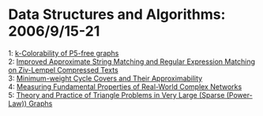 # Data Structures and Algorithms: 2006/9/15-21  
1: [k-Colorability of P5-free graphs](https://doi.org/10.48550/arXiv.cs/0609083)  
2: [Improved Approximate String Matching and Regular Expression Matching on  Ziv-Lempel Compressed Texts](https://doi.org/10.48550/arXiv.cs/0609085)  
3: [Minimum-weight Cycle Covers and Their Approximability](https://doi.org/10.48550/arXiv.cs/0609103)  
4: [Measuring Fundamental Properties of Real-World Complex Networks](https://doi.org/10.48550/arXiv.cs/0609115)  
5: [Theory and Practice of Triangle Problems in Very Large (Sparse  (Power-Law)) Graphs](https://doi.org/10.48550/arXiv.cs/0609116)  